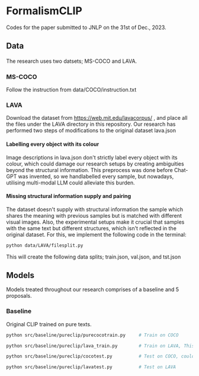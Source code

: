 # FormalismCLIP
Codes for the paper submitted to JNLP on the 31st of Dec., 2023. 


## Data 

The research uses two datsets; MS-COCO and LAVA.　

### MS-COCO 

Follow the instruction from data/COCO/instruction.txt 


### LAVA 

Download the dataset from https://web.mit.edu/lavacorpus/ , and place all the files under the LAVA directory in this repository. 
Our research has performed two steps of modifications to the original dataset lava.json 

#### Labelling every object with its colour 

Image descriptions in lava.json don't strictly label every object with its colour, which could damage our research setups by creating ambiguities beyond 
the structural information. This preprocess was done before Chat-GPT was invented, so we handlabelled every sample, but nowadays, utilising multi-modal LLM could alleviate this burden. 


#### Missing structural information supply and pairing 

The dataset doesn't supply with structural information the sample which shares the meaning with previous samples but is matched with different visual images. Also, the experimental setups make it crucial that samples with the same text but different structures, which isn't reflected in the original dataset. For this, we implement the following code in the terminal:

```bash 
python data/LAVA/filesplit.py 
```
This will create the following data splits; train.json, val.json, and tst.json 


## Models 

Models treated throughout our research comprises of a baseline and 5 proposals. 

### Baseline 

Original CLIP trained on pure texts. 

```bash
python src/baseline/pureclip/purecocotrain.py     # Train on COCO

python src/baseline/pureclip/lava_train.py        # Train on LAVA, This could also be used for training on both COCO and LAVA, by uploading the model inside the folder 'cocomodels' before the training session 

python src/baseline/pureclip/cocotest.py          # Test on COCO, could also be used for COCO-LAVA testing 

python src/baseline/pureclip/lavatest.py          # Test on LAVA 
```
